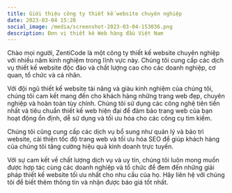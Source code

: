 ```yaml
---
title: Giới thiệu công ty thiết kế website chuyên nghiệp
date: 2023-03-04 15:28
social_image: /media/screenshot-2023-03-04-153036.png
description: Đơn vị thiết kê Web hàng đầu Việt Nam
---
```

<!--StartFragment-->

Chào mọi người, ZentiCode là một công ty thiết kế website chuyên nghiệp với nhiều năm kinh nghiệm trong lĩnh vực này. Chúng tôi cung cấp các dịch vụ thiết kế website độc đáo và chất lượng cao cho các doanh nghiệp, cơ quan, tổ chức và cá nhân.

Với đội ngũ thiết kế website tài năng và giàu kinh nghiệm của chúng tôi, chúng tôi cam kết mang đến cho khách hàng những trang web đẹp, chuyên nghiệp và hoàn toàn tùy chỉnh. Chúng tôi sử dụng các công nghệ tiên tiến nhất và tiêu chuẩn thiết kế web hiện đại để đảm bảo trang web của bạn hoạt động ổn định, dễ sử dụng và tối ưu hóa cho các công cụ tìm kiếm.

Chúng tôi cũng cung cấp các dịch vụ bổ sung như quản lý và bảo trì website, cải thiện tốc độ trang web và tối ưu hóa SEO để giúp khách hàng của chúng tôi tăng cường hiệu quả kinh doanh trực tuyến.

Với sự cam kết về chất lượng dịch vụ và uy tín, chúng tôi luôn mong muốn được hợp tác cùng các doanh nghiệp và tổ chức để đem đến những giải pháp thiết kế website tối ưu nhất cho nhu cầu của họ. Hãy liên hệ với chúng tôi để biết thêm thông tin và nhận được báo giá tốt nhất.

<!--EndFragment-->